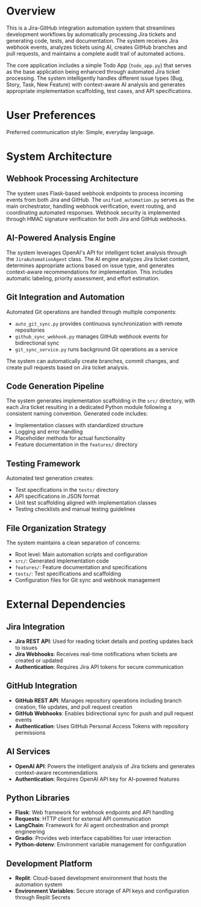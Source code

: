 # Overview

This is a Jira-GitHub integration automation system that streamlines development workflows by automatically processing Jira tickets and generating code, tests, and documentation. The system receives Jira webhook events, analyzes tickets using AI, creates GitHub branches and pull requests, and maintains a complete audit trail of automated actions.

The core application includes a simple Todo App (`todo_app.py`) that serves as the base application being enhanced through automated Jira ticket processing. The system intelligently handles different issue types (Bug, Story, Task, New Feature) with context-aware AI analysis and generates appropriate implementation scaffolding, test cases, and API specifications.

# User Preferences

Preferred communication style: Simple, everyday language.

# System Architecture

## Webhook Processing Architecture
The system uses Flask-based webhook endpoints to process incoming events from both Jira and GitHub. The `unified_automation.py` serves as the main orchestrator, handling webhook verification, event routing, and coordinating automated responses. Webhook security is implemented through HMAC signature verification for both Jira and GitHub webhooks.

## AI-Powered Analysis Engine
The system leverages OpenAI's API for intelligent ticket analysis through the `JiraAutomationAgent` class. The AI engine analyzes Jira ticket content, determines appropriate actions based on issue type, and generates context-aware recommendations for implementation. This includes automatic labeling, priority assessment, and effort estimation.

## Git Integration and Automation
Automated Git operations are handled through multiple components:
- `auto_git_sync.py` provides continuous synchronization with remote repositories
- `github_sync_webhook.py` manages GitHub webhook events for bidirectional sync
- `git_sync_service.py` runs background Git operations as a service

The system can automatically create branches, commit changes, and create pull requests based on Jira ticket analysis.

## Code Generation Pipeline
The system generates implementation scaffolding in the `src/` directory, with each Jira ticket resulting in a dedicated Python module following a consistent naming convention. Generated code includes:
- Implementation classes with standardized structure
- Logging and error handling
- Placeholder methods for actual functionality
- Feature documentation in the `features/` directory

## Testing Framework
Automated test generation creates:
- Test specifications in the `tests/` directory
- API specifications in JSON format
- Unit test scaffolding aligned with implementation classes
- Testing checklists and manual testing guidelines

## File Organization Strategy
The system maintains a clean separation of concerns:
- Root level: Main automation scripts and configuration
- `src/`: Generated implementation code
- `features/`: Feature documentation and specifications
- `tests/`: Test specifications and scaffolding
- Configuration files for Git sync and webhook management

# External Dependencies

## Jira Integration
- **Jira REST API**: Used for reading ticket details and posting updates back to issues
- **Jira Webhooks**: Receives real-time notifications when tickets are created or updated
- **Authentication**: Requires Jira API tokens for secure communication

## GitHub Integration
- **GitHub REST API**: Manages repository operations including branch creation, file updates, and pull request creation
- **GitHub Webhooks**: Enables bidirectional sync for push and pull request events
- **Authentication**: Uses GitHub Personal Access Tokens with repository permissions

## AI Services
- **OpenAI API**: Powers the intelligent analysis of Jira tickets and generates context-aware recommendations
- **Authentication**: Requires OpenAI API key for AI-powered features

## Python Libraries
- **Flask**: Web framework for webhook endpoints and API handling
- **Requests**: HTTP client for external API communication
- **LangChain**: Framework for AI agent orchestration and prompt engineering
- **Gradio**: Provides web interface capabilities for user interaction
- **Python-dotenv**: Environment variable management for configuration

## Development Platform
- **Replit**: Cloud-based development environment that hosts the automation system
- **Environment Variables**: Secure storage of API keys and configuration through Replit Secrets